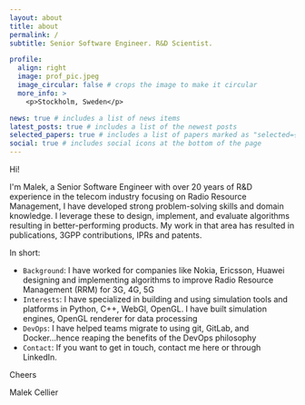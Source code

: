 ```yaml
---
layout: about
title: about
permalink: /
subtitle: Senior Software Engineer. R&D Scientist.

profile:
  align: right
  image: prof_pic.jpeg
  image_circular: false # crops the image to make it circular
  more_info: >
    <p>Stockholm, Sweden</p>

news: true # includes a list of news items
latest_posts: true # includes a list of the newest posts
selected_papers: true # includes a list of papers marked as "selected={true}"
social: true # includes social icons at the bottom of the page
---
```


Hi!

I'm Malek, a Senior Software Engineer with over 20 years of R&D experience in the telecom industry focusing on Radio Resource Management, I have developed strong problem-solving skills and domain knowledge. I leverage these to design, implement, and evaluate algorithms resulting in better-performing products. My work in that area has resulted in publications, 3GPP contributions, IPRs and patents.

In short:

- ``Background``: I have worked for companies like Nokia, Ericsson, Huawei designing and implementing algorithms to improve Radio Resource Management (RRM) for 3G, 4G, 5G
- ``Interests``: I have specialized in building and using simulation tools and platforms in Python, C++, WebGl, OpenGL. I have built simulation engines, OpenGL renderer for data processing
- ``DevOps``: I have helped teams migrate to using git, GitLab, and Docker...hence reaping the benefits of the DevOps philosophy
- ``Contact``: If you want to get in touch, contact me here or through LinkedIn.

Cheers

Malek Cellier
